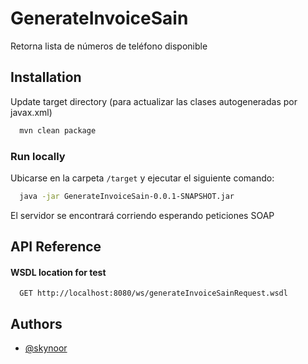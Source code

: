 
# GenerateInvoiceSain

Retorna lista de números de teléfono disponible


## Installation

Update target directory (para actualizar las clases autogeneradas por javax.xml)

```bash
  mvn clean package
```

### Run locally

Ubicarse en la carpeta ``/target`` y ejecutar el siguiente comando:
```bash
  java -jar GenerateInvoiceSain-0.0.1-SNAPSHOT.jar
```

El servidor se encontrará corriendo esperando peticiones SOAP

## API Reference

#### WSDL location for test

```http
  GET http://localhost:8080/ws/generateInvoiceSainRequest.wsdl
```

## Authors

- [@skynoor](https://github.com/skynoorz)

